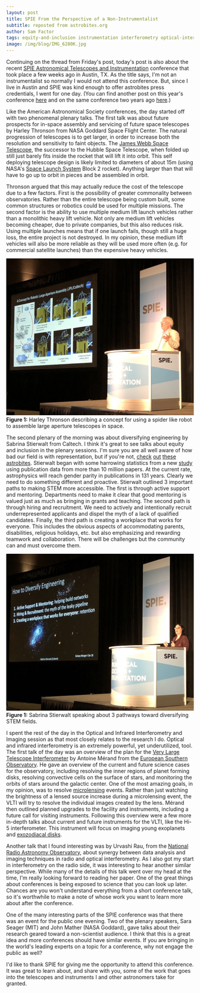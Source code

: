 ```yaml
---
layout: post
title: SPIE From the Perspective of a Non-Instrumentalist
subtitle: reposted from astrobites.org
author: Sam Factor
tags: equity-and-inclusion instrumentation interferometry optical-interferometry space-missions spie
image: /img/blog/IMG_6280K.jpg
---
```


Continuing on the thread from Friday's post, today's post is also about the recent <a href="http://spie.org/conferences-and-exhibitions/astronomical-telescopes-and-instrumentation/conferences">SPIE Astronomical Telescopes and Instrumentation</a> conference that took place a few weeks ago in Austin, TX. As the title says, I'm not an instrumentalist so normally I would not attend this conference. But, since I live in Austin and SPIE was kind enough to offer astrobites press credentials, I went for one day. (You can find another post on this year's conference <a href="https://astrobites.org/2018/06/22/spie_astro_2018/">here</a> and on the same conference two years ago <a href="https://astrobites.org/2016/07/08/the-spie-astronomical-telescopes-instrumentation-conference-spieastro-in-edinburgh/">here</a>.)

Like the American Astronomical Society conferences, the day started off with two phenomenal plenary talks. The first talk was about future prospects for in-space assembly and servicing of future space telescopes by Harley Thronson from NASA Goddard Space Flight Center. The natural progression of telescopes is to get larger, in order to increase both the resolution and sensitivity to faint objects. The <a href="https://www.jwst.nasa.gov">James Webb Space Telescope</a>, the successor to the Hubble Space Telescope, when folded up still just barely fits inside the rocket that will lift it into orbit. This self deploying telescope design is likely limited to diameters of about 15m (using NASA's <a href="https://www.nasa.gov/exploration/systems/sls/index.html">Space Launch System</a> Block 2 rocket). Anything larger than that will have to go up to orbit in pieces and be assembled in orbit.

Thronson argued that this may actually reduce the cost of the telescope due to a few factors. First is the possibility of greater commonality between observatories. Rather than the entire telescope being custom built, some common structures or robotics could be used for multiple missions. The second factor is the ability to use multiple medium lift launch vehicles rather than a monolithic heavy lift vehicle. Not only are medium lift vehicles becoming cheaper, due to private companies, but this also reduces risk. Using multiple launches means that if one launch fails, though still a huge loss, the entire project is not destroyed. In my opinion, these medium lift vehicles will also be more reliable as they will be used more often (e.g. for commercial satellite launches) than the expensive heavy vehicles.

<div class="img">
<img src="/img/blog/IMG_6267K.jpg">
<div class="caption"><strong>Figure 1:</strong> Harley Thronson describing a concept for using a spider like robot to assemble large aperture telescopes in space.</div>
</div>

The second plenary of the morning was about diversifying engineering by Sabrina Stierwalt from Caltech. I think it's great to see talks about equity and inclusion in the plenary sessions. I'm sure you are all well aware of how bad our field is with representation, but if you're not, <a href="https://astrobites.org/2018/05/25/lgbtq-inclusivity-in-astronomy/">check</a> <a href="https://astrobites.org/2017/12/25/building-an-inclusive-astronomy-community/">out</a> <a href="https://astrobites.org/2016/10/07/bringing-equity-and-inclusion-to-your-workplace/">these</a> <a href="https://astrobites.org/2016/09/09/the-impact-of-the-physics-gre-in-astronomy-graduate-admissions/">astrobites</a>. Stierwalt began with some harrowing statistics from a new <a href="http://journals.plos.org/plosbiology/article?id=10.1371/journal.pbio.2004956">study</a> using publication data from more than 10 million papers. At the current rate, astrophysics will reach gender parity in publications in 131 years. Clearly we need to do something different and proactive. Stierwalt outlined 3 important paths to making STEM more accessible. The first is through active support and mentoring. Departments need to make it clear that good mentoring is valued just as much as bringing in grants and teaching. The second path is through hiring and recruitment. We need to actively and intentionally recruit underrepresented applicants and dispel the myth of a lack of qualified candidates. Finally, the third path is creating a workplace that works for everyone. This includes the obvious aspects of accommodating parents, disabilities, religious holidays, etc. but also emphasizing and rewarding teamwork and collaboration. There will be challenges but the community can and must overcome them.

<div class="img">
<img src="/img/blog/IMG_6280K.jpg"> 
<div class="caption"><strong>Figure 1:</strong> Sabrina Stierwalt speaking about 3 pathways toward diversifying STEM fields.</div>
</div>

I spent the rest of the day in the Optical and Infrared Interferometry and Imaging session as that most closely relates to the research I do. Optical and infrared interferometry is an extremely powerful, yet underutilized, tool. The first talk of the day was an overview of the plan for the <a href="https://www.eso.org/sci/facilities/paranal/telescopes/vlti.html">Very Large Telescope Interferometer</a> by Antoine Mérand from the <a href="https://www.eso.org/public/">European Southern Observatory</a>. He gave an overview of the current and future science cases for the observatory, including resolving the inner regions of planet forming disks, resolving convective cells on the surface of stars, and monitoring the orbits of stars around the galactic center. One of the most amazing goals, in my opinion, was to resolve <a href="http://www.planetary.org/explore/space-topics/exoplanets/microlensing.html">microlensing</a> events. Rather than just watching the brightness of a lensed source increase during a microlensing event, the VLTI will try to resolve the individual images created by the lens. Mérand then outlined planned upgrades to the facility and instruments, including a future call for visiting instruments. Following this overview were a few more in-depth talks about current and future instruments for the VLTI, like the Hi-5 interferometer. This instrument will focus on imaging young exoplanets and <a href="https://en.wikipedia.org/wiki/Exozodiacal_dust">exozodiacal disks</a>.

Another talk that I found interesting was by Urvashi Rau, from the <a href="https://public.nrao.edu">National Radio Astronomy Observatory</a>, about synergy between data analysis and imaging techniques in radio and optical interferometry. As I also got my start in interferometry on the radio side, it was interesting to hear another similar perspective. While many of the details of this talk went over my head at the time, I'm really looking forward to reading her paper. One of the great things about conferences is being exposed to science that you can look up later. Chances are you won't understand everything from a short conference talk, so it's worthwhile to make a note of whose work you want to learn more about after the conference.

One of the many interesting parts of the SPIE conference was that there was an event for the public one evening. Two of the plenary speakers, Sara Seager (MIT) and John Mather (NASA Goddard), gave talks about their research geared toward a non-scientist audience. I think that this is a great idea and more conferences should have similar events. If you are bringing in the world's leading experts on a topic for a conference, why not engage the public as well?

I'd like to thank SPIE for giving me the opportunity to attend this conference. It was great to learn about, and share with you, some of the work that goes into the telescopes and instruments I and other astronomers take for granted.
